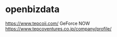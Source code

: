 # openbizdata
[
](https://post.devpost.com/online_hackathons)
https://www.tepcoii.com/
GeForce NOW
https://www.tepcoventures.co.jp/company/profile/
